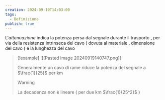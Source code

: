 ```yaml
---
creation: 2024-09-19T14:03:00
tags:
  - Definizione
publish: true
---
```

L'*attenuazione* indica la potenza persa dal segnale durante il trasporto , per via della resistenza intrinseca del cavo ( dovuta al materiale , dimensione del cavo ) e la lunghezza del cavo

>[!example] 
>![[Pasted image 20240919140747.png]]
>
>Generalmente un cavo di rame riduce la potenza del segnale a $\frac{1}{25}$ per km
>>[!warning] 
>>La decadenza non è lineare ( per due km $\frac{1}{25^2}$ )
